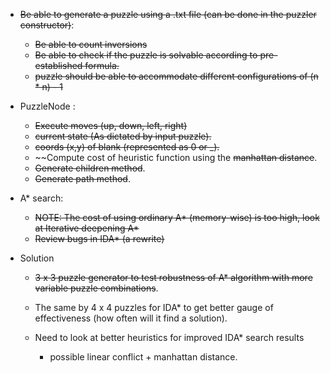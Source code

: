 * ~~Be able to generate a puzzle using a .txt file (can be done in the puzzler constructor)~~:

  * ~~Be able to count inversions~~
  * ~~Be able to check if the puzzle is solvable according
  to pre-established formula.~~
  * ~~puzzle should be able to accommodate different configurations
  of (n * n) - 1~~ 

* PuzzleNode :
  * ~~Execute moves (up, down, left, right)~~
  * ~~current state (As dictated by input puzzle).~~
  * ~~coords (x,y) of blank (represented as 0 or _).~~
  * ~~Compute cost of heuristic function using the ~~manhattan distance~~. 
  * ~~Generate children method~~.
  * ~~Generate path method~~.
  
  
* A* search:  
  * ~~NOTE: The cost of using ordinary A* (memory-wise) is too high, 
  look at Iterative deepening A*~~
  * ~~Review bugs in IDA* (a rewrite)~~
  
* Solution
  * ~~3 x 3 puzzle generator to test robustness of 
  A* algorithm with more variable puzzle combinations~~.
  
  * The same by 4 x 4 puzzles for IDA* to get
  better gauge of effectiveness (how often will
  it find a solution). 
  
  * Need to look at better heuristics for improved
  IDA* search results
    * possible linear conflict + manhattan distance.